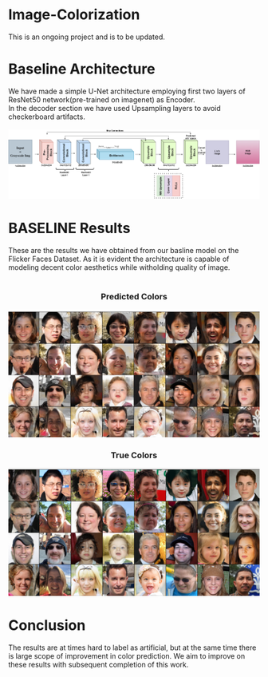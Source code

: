 # Image-Colorization
This is an ongoing project and is to be updated.

# Baseline Architecture
We have made a simple U-Net architecture employing first two layers of ResNet50 network(pre-trained on imagenet) as Encoder.
</br>
In the decoder section we have used Upsampling layers to avoid checkerboard artifacts.
</br>
</br>
<img src="figures/Color_Model.png">

# BASELINE Results
These are the results we have obtained from our basline model on the Flicker Faces Dataset. As it is evident the architecture is capable of modeling decent color aesthetics while witholding quality of image.
</br>
</br>

<h3 align="center"> Predicted Colors </h3>
<img src="figures/color_output.png">
<h3 align="center"> True Colors </h3>
<img src="figures/true_color.png">

# Conclusion

The results are at times hard to label as artificial, but at the same time there is large scope of improvement in color prediction. We aim to improve on these results with subsequent completion of this work.
